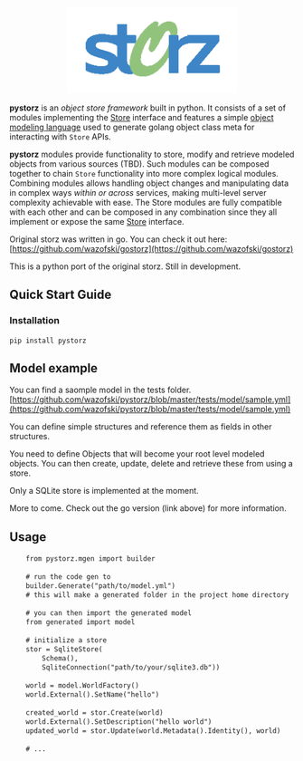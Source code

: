 <p align="center">
<img src="logo.png" width="300" alt="storz" />
</p>

**pystorz** is an *object store framework* built in python. It consists of a set of modules implementing the [Store](https://github.com/wazofski/pystorz/tree/master/pystorz/store) interface and features a simple [object modeling language](https://github.com/wazofski/pystorz/tree/master/pystorz/mgen) used to generate golang object class meta for interacting with `Store` APIs.

**pystorz** modules provide functionality to store, modify and retrieve modeled objects from various sources (TBD). Such modules can be composed together to chain `Store` functionality into more complex logical modules. Combining modules allows handling object changes and manipulating data in complex ways *within or across* services, making multi-level server complexity achievable with ease. The Store modules are fully compatible with each other and can be composed in any combination since they all implement or expose the same [Store](https://github.com/wazofski/pystorz/tree/master/pystorz/store) interface.

Original storz was written in go. You can check it out here:
[https://github.com/wazofski/gostorz](https://github.com/wazofski/gostorz)

This is a python port of the original storz.
Still in development.

## Quick Start Guide

### Installation
```
pip install pystorz
```

## Model example

You can find a saomple model in the tests folder.
[https://github.com/wazofski/pystorz/blob/master/tests/model/sample.yml](https://github.com/wazofski/pystorz/blob/master/tests/model/sample.yml)

You can define simple structures and reference them as fields in other structures.

You need to define Objects that will become your root level modeled objects. You can then create, update, delete and retrieve these from using a store.

Only a SQLite store is implemented at the moment.

More to come.
Check out the go version (link above) for more information.

## Usage
```
    from pystorz.mgen import builder

    # run the code gen to 
    builder.Generate("path/to/model.yml")
    # this will make a generated folder in the project home directory

    # you can then import the generated model
    from generated import model

    # initialize a store
    stor = SqliteStore(
        Schema(),
        SqliteConnection("path/to/your/sqlite3.db"))

    world = model.WorldFactory()
    world.External().SetName("hello")

    created_world = stor.Create(world)
    world.External().SetDescription("hello world")
    updated_world = stor.Update(world.Metadata().Identity(), world)
    
    # ...

```
